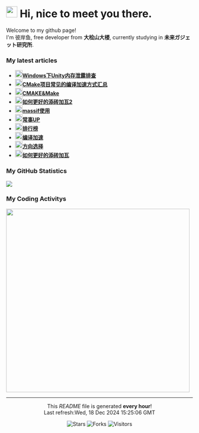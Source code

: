 <h1><img src="https://emojis.slackmojis.com/emojis/images/1563480763/5999/meow_party.gif?1563480763" width="30"/> Hi, nice to meet you there.</h1>

<p>Welcome to my github page! </br> I'm 彼岸鱼, free developer from <b>大桧山大楼</b>, currently studying in <b>未来ガジェット研究所</b>. </p>

<h3>My latest articles</h3>
<ul>
    <li>
      <a href="http:&#x2F;&#x2F;blog.lsmg.xyz&#x2F;2024&#x2F;11&#x2F;%E4%B8%AA%E4%BA%BA%E8%AE%B0%E5%BD%95-Windows%E4%B8%8BUnity%E5%86%85%E5%AD%98%E6%B3%84%E9%9C%B2%E6%8E%92%E6%9F%A5&#x2F;"><b><img src="https://lsmg-img.oss-cn-beijing.aliyuncs.com/Mine/80px-Future_Gadget_Lab_logo.png" width="20" alt="new" />Windows下Unity内存泄露排查</b></a>
    </li>
    <li>
      <a href="http:&#x2F;&#x2F;blog.lsmg.xyz&#x2F;2024&#x2F;11&#x2F;%E4%BC%98%E5%8C%96-%E7%BC%96%E8%AF%91%E5%8A%A0%E9%80%9F2&#x2F;"><b><img src="https://lsmg-img.oss-cn-beijing.aliyuncs.com/Mine/80px-Future_Gadget_Lab_logo.png" width="20" alt="new" />CMake项目常见的编译加速方式汇总</b></a>
    </li>
    <li>
      <a href="http:&#x2F;&#x2F;blog.lsmg.xyz&#x2F;2024&#x2F;07&#x2F;CPP-CMAKE&#x2F;"><b><img src="https://lsmg-img.oss-cn-beijing.aliyuncs.com/Mine/80px-Future_Gadget_Lab_logo.png" width="20" alt="new" />CMAKE&amp;Make</b></a>
    </li>
    <li>
      <a href="http:&#x2F;&#x2F;blog.lsmg.xyz&#x2F;2024&#x2F;06&#x2F;%E4%B8%AA%E4%BA%BA%E8%AE%B0%E5%BD%95-UP%E7%B2%BE%E5%8D%8E%E6%95%B4%E7%90%86%E7%89%882&#x2F;"><b><img src="https://lsmg-img.oss-cn-beijing.aliyuncs.com/Mine/80px-Future_Gadget_Lab_logo.png" width="20" alt="new" />如何更好的添砖加瓦2</b></a>
    </li>
    <li>
      <a href="http:&#x2F;&#x2F;blog.lsmg.xyz&#x2F;2024&#x2F;04&#x2F;Linux-massif&#x2F;"><b><img src="https://lsmg-img.oss-cn-beijing.aliyuncs.com/Mine/80px-Future_Gadget_Lab_logo.png" width="20" alt="new" />massif使用</b></a>
    </li>
    <li>
      <a href="http:&#x2F;&#x2F;blog.lsmg.xyz&#x2F;2024&#x2F;03&#x2F;%E4%B8%AA%E4%BA%BA%E8%AE%B0%E5%BD%95-%E5%B8%B8%E4%BA%8BUP&#x2F;"><b><img src="https://lsmg-img.oss-cn-beijing.aliyuncs.com/Mine/80px-Future_Gadget_Lab_logo.png" width="20" alt="new" />常事UP</b></a>
    </li>
    <li>
      <a href="http:&#x2F;&#x2F;blog.lsmg.xyz&#x2F;2024&#x2F;01&#x2F;%E5%AD%A6%E4%B9%A0%E8%AE%B0%E5%BD%95-%E6%8E%92%E8%A1%8C%E6%A6%9C&#x2F;"><b><img src="https://lsmg-img.oss-cn-beijing.aliyuncs.com/Mine/80px-Future_Gadget_Lab_logo.png" width="20" alt="new" />排行榜</b></a>
    </li>
    <li>
      <a href="http:&#x2F;&#x2F;blog.lsmg.xyz&#x2F;2023&#x2F;12&#x2F;%E4%BC%98%E5%8C%96-%E7%BC%96%E8%AF%91%E5%8A%A0%E9%80%9F&#x2F;"><b><img src="https://lsmg-img.oss-cn-beijing.aliyuncs.com/Mine/80px-Future_Gadget_Lab_logo.png" width="20" alt="new" />编译加速</b></a>
    </li>
    <li>
      <a href="http:&#x2F;&#x2F;blog.lsmg.xyz&#x2F;2023&#x2F;12&#x2F;%E4%B8%AA%E4%BA%BA%E8%AE%B0%E5%BD%95-%E6%96%B9%E5%90%91%E9%80%89%E6%8B%A9&#x2F;"><b><img src="https://lsmg-img.oss-cn-beijing.aliyuncs.com/Mine/80px-Future_Gadget_Lab_logo.png" width="20" alt="new" />方向选择</b></a>
    </li>
    <li>
      <a href="http:&#x2F;&#x2F;blog.lsmg.xyz&#x2F;2023&#x2F;11&#x2F;%E4%B8%AA%E4%BA%BA%E8%AE%B0%E5%BD%95-UP%E7%B2%BE%E5%8D%8E%E6%95%B4%E7%90%86%E7%89%88&#x2F;"><b><img src="https://lsmg-img.oss-cn-beijing.aliyuncs.com/Mine/80px-Future_Gadget_Lab_logo.png" width="20" alt="new" />如何更好的添砖加瓦</b></a>
    </li>
</ul>

<h3>My GitHub Statistics</h3>
<div>
  <a width="495" href="https://github.com/HiganFish">
      <img src="https://github-readme-stats.vercel.app/api?username=HiganFish&show_icons=true&count_private=true"/>
  </a>
</div>

<h3>My Coding Activitys</h3>
<div>
  <img width="495" src="https://wakatime.com/share/@971f1ecf-219c-4e11-9769-4acb9679f6a6/69032413-02a3-4ca6-ac82-b50f68fcecf1.png" />
</div>


------------
<p align="center">This <i>README</i> file is generated <b>every hour</b>!<br />Last refresh:Wed, 18 Dec 2024 15:25:06 GMT</p>
<p align="center">
  <img alt="Stars" src="https://img.shields.io/github/stars/HiganFish/LiveBroadcast?style=flat-square&labelColor=343b41"/>
  <img alt="Forks" src="https://img.shields.io/github/forks/HiganFish/LiveBroadcast?style=flat-square&labelColor=343b41"/>
  <img alt="Visitors" src="https://visitor-badge.glitch.me/badge?page_id=LiveBroadcast"/>
</p>